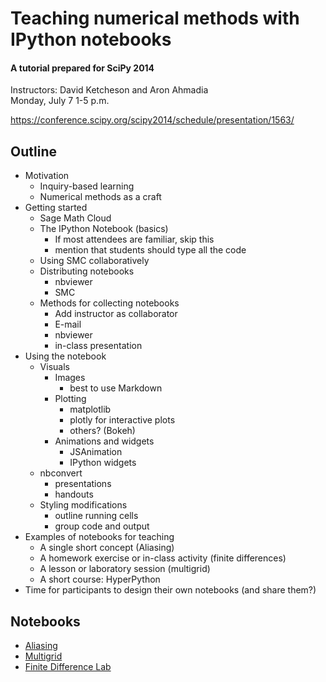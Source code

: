 # Teaching numerical methods with IPython notebooks

#### A tutorial prepared for SciPy 2014

Instructors: David Ketcheson and Aron Ahmadia  
Monday, July 7 1-5 p.m.

https://conference.scipy.org/scipy2014/schedule/presentation/1563/

## Outline

- Motivation
  - Inquiry-based learning
  - Numerical methods as a craft
- Getting started
  - Sage Math Cloud
  - The IPython Notebook (basics)
    - If most attendees are familiar, skip this
    - mention that students should type all the code
  - Using SMC collaboratively
  - Distributing notebooks
    - nbviewer
    - SMC
  - Methods for collecting notebooks
    - Add instructor as collaborator
    - E-mail
    - nbviewer
    - in-class presentation
- Using the notebook
  - Visuals
    - Images
      - best to use Markdown
    - Plotting
      - matplotlib
      - plotly for interactive plots
      - others? (Bokeh)
    - Animations and widgets
      - JSAnimation
      - IPython widgets
  - nbconvert
    - presentations
    - handouts
  - Styling modifications
    - outline running cells
    - group code and output
- Examples of notebooks for teaching
  - A single short concept (Aliasing)
  - A homework exercise or in-class activity (finite differences)
  - A lesson or laboratory session (multigrid)
  - A short course: HyperPython
- Time for participants to design their own notebooks (and share them?)


## Notebooks

* [Aliasing](http://nbviewer.ipython.org/github/ketch/teaching-numerics-with-notebooks/blob/master/Aliasing.ipynb)
* [Multigrid](http://nbviewer.ipython.org/github/ketch/teaching-numerics-with-notebooks/blob/master/Multigrid.ipynb)
* [Finite Difference Lab](http://nbviewer.ipython.org/github/ketch/teaching-numerics-with-notebooks/blob/master/finite_difference_lab.ipynb)
